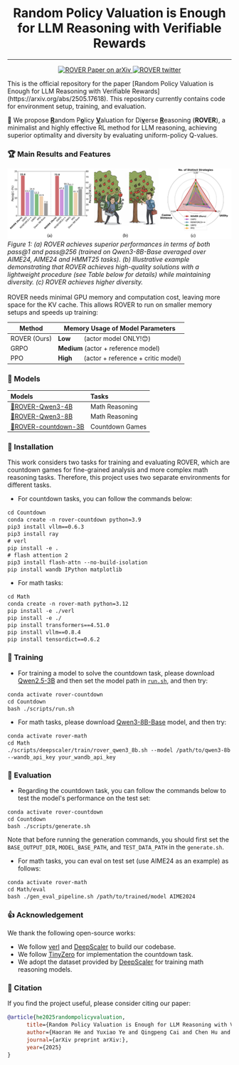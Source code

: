 # <center> Random Policy Valuation is Enough for LLM Reasoning with Verifiable Rewards </center>
---
<p align="center">
<a href="https://arxiv.org/abs/2505.17618">
    <img
      src="https://img.shields.io/badge/ROVER-Paper-red?logo=arxiv&logoColor=red"
      alt="ROVER Paper on arXiv"
    />
</a>
  <a href="https://x.com/tinner_he/status/1926939246876614735">
    <img
      src="https://img.shields.io/badge/ROVER-Threads-red?logo=X&logoColor=black"
      alt="ROVER twitter"
    />
  </a>
</p>
This is the official repository for the paper [Random Policy Valuation is Enough for LLM Reasoning with Verifiable Rewards](https://arxiv.org/abs/2505.17618). This repository currently contains code for environment setup, training, and evaluation.

🚀 We propose <u>**R**</u>andom P<u>**o**</u>licy <u>**V**</u>aluation for Di<u>**v**</u>erse <u>**R**</u>easoning (**ROVER**), a minimalist and highly effective RL method for LLM reasoning, achieving superior optimality and diversity by evaluating uniform-policy Q-values.


### 🏆 Main Results and Features
<img width="1217" alt="image" src="./teaser.png" />
<em>Figure 1: (a) ROVER achieves superior performances in terms of both pass@1 and pass@256 (trained on Qwen3-8B-Base averaged over AIME24, AIME24 and HMMT25 tasks). (b) Illustrative example demonstrating that ROVER achieves high-quality solutions with a lightweight procedure (see Table below for details) while maintaining diversity. (c) ROVER achieves higher diversity.</em> <br>
<br>
ROVER needs minimal GPU memory and computation cost, leaving more space for the KV cache. This allows ROVER to run on smaller memory setups and speeds up training:

| Method       | Memory Usage of Model Parameters                |
| ------------ | ----------------------------------------------- |
| ROVER (Ours) | **Low**&nbsp;&nbsp;&nbsp;&nbsp;&nbsp;&nbsp;&nbsp;&nbsp;(actor model ONLY!😊)                |
| GRPO         | **Medium** (actor + reference model)            |
| PPO          | **High**&nbsp;&nbsp;&nbsp;&nbsp;&nbsp;&nbsp;&nbsp;(actor + reference + critic model)   |



### 🤗 Models
| Models | Tasks | 
|:---------|:-----|
|[🤗ROVER-Qwen3-4B](https://huggingface.co/haoranhe/ROVER-Qwen3-4B)|Math Reasoning|
|[🤗ROVER-Qwen3-8B](https://huggingface.co/haoranhe/ROVER-Qwen3-8B)|Math Reasoning|
|[🤗ROVER-countdown-3B](https://huggingface.co/haoranhe/ROVER-countdown-3B)|Countdown Games|
### 🔧 Installation

This work considers two tasks for training and evaluating ROVER, which are countdown games for fine-grained analysis and more complex math reasoning tasks. Therefore, this project uses two separate environments for different tasks.

- For countdown tasks, you can follow the commands below:
```
cd Countdown
conda create -n rover-countdown python=3.9
pip3 install vllm==0.6.3
pip3 install ray
# verl
pip install -e .
# flash attention 2
pip3 install flash-attn --no-build-isolation
pip install wandb IPython matplotlib
```
- For math tasks:
```
cd Math
conda create -n rover-math python=3.12
pip install -e ./verl
pip install -e ./
pip install transformers==4.51.0
pip install vllm==0.8.4
pip install tensordict==0.6.2
```

### 🎯 Training
- For training a model to solve the countdown task, please download [Qwen2.5-3B](https://huggingface.co/Qwen/Qwen2.5-3B) and then set the model path in [`run.sh`](./Coundown/scripts/run.sh), and then try:
```
conda activate rover-countdown
cd Countdown
bash ./scripts/run.sh
```
- For math tasks, please download [Qwen3-8B-Base](https://huggingface.co/Qwen/Qwen3-8B-Base) model, and then try:
```
conda activate rover-math
cd Math
./scripts/deepscaler/train/rover_qwen3_8b.sh --model /path/to/qwen3-8b --wandb_api_key your_wandb_api_key
```
### 🔎 Evaluation
- Regarding the countdown task, you can follow the commands below to test the model's performance on the test set:
```
conda activate rover-countdown
cd Countdown
bash ./scripts/generate.sh
```
Note that before running the generation commands, you should first set the `BASE_OUTPUT_DIR`, `MODEL_BASE_PATH`, and `TEST_DATA_PATH` in the `generate.sh`.

- For math tasks, you can eval on test set (use AIME24 as an example) as follows:
```
conda activate rover-math
cd Math/eval
bash ./gen_eval_pipeline.sh /path/to/trained/model AIME2024
```

### 👍 Acknowledgement
We thank the following open-source works:
- We follow [verl](https://github.com/volcengine/verl) and [DeepScaler](https://github.com/agentica-project/rllm) to build our codebase.
- We follow [TinyZero](https://github.com/Jiayi-Pan/TinyZero) for implementation the countdown task.
- We adopt the dataset provided by [DeepScaler](https://github.com/agentica-project/rllm) for training math reasoning models.
### 📖 Citation
If you find the project useful, please consider citing our paper:
```bib
@article{he2025randompolicyvaluation,
      title={Random Policy Valuation is Enough for LLM Reasoning with Verifiable Rewards}, 
      author={Haoran He and Yuxiao Ye and Qingpeng Cai and Chen Hu and Binxing Jiao and Daxin Jiang and Ling Pan},
      journal={arXiv preprint arXiv:},
      year={2025}
}
```
